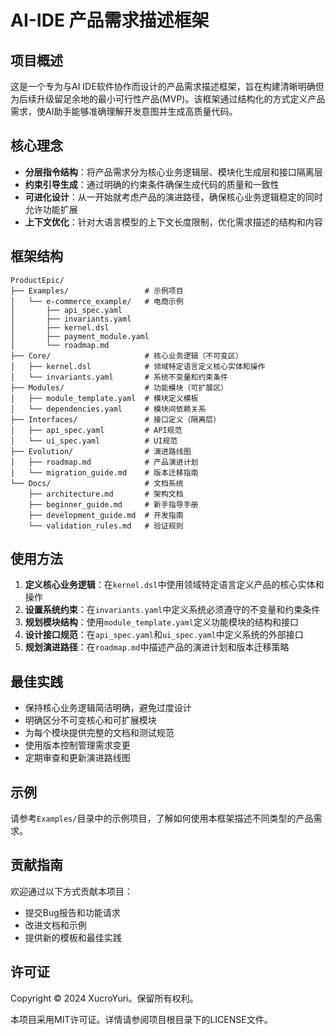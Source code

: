 # AI-IDE 产品需求描述框架

## 项目概述

这是一个专为与AI IDE软件协作而设计的产品需求描述框架，旨在构建清晰明确但为后续升级留足余地的最小可行性产品(MVP)。该框架通过结构化的方式定义产品需求，使AI助手能够准确理解开发意图并生成高质量代码。

## 核心理念

- **分层指令结构**：将产品需求分为核心业务逻辑层、模块化生成层和接口隔离层
- **约束引导生成**：通过明确的约束条件确保生成代码的质量和一致性
- **可进化设计**：从一开始就考虑产品的演进路径，确保核心业务逻辑稳定的同时允许功能扩展
- **上下文优化**：针对大语言模型的上下文长度限制，优化需求描述的结构和内容

## 框架结构

```
ProductEpic/
├── Examples/                 # 示例项目
│   └── e-commerce_example/   # 电商示例
│       ├── api_spec.yaml
│       ├── invariants.yaml
│       ├── kernel.dsl
│       ├── payment_module.yaml
│       └── roadmap.md
├── Core/                     # 核心业务逻辑（不可变区）
│   ├── kernel.dsl            # 领域特定语言定义核心实体和操作
│   └── invariants.yaml       # 系统不变量和约束条件
├── Modules/                  # 功能模块（可扩展区）
│   ├── module_template.yaml  # 模块定义模板
│   └── dependencies.yaml     # 模块间依赖关系
├── Interfaces/               # 接口定义（隔离层）
│   ├── api_spec.yaml         # API规范
│   └── ui_spec.yaml          # UI规范
├── Evolution/                # 演进路线图
│   ├── roadmap.md            # 产品演进计划
│   └── migration_guide.md    # 版本迁移指南
└── Docs/                     # 文档系统
    ├── architecture.md       # 架构文档
    ├── beginner_guide.md     # 新手指导手册
    ├── development_guide.md  # 开发指南
    └── validation_rules.md   # 验证规则
```

## 使用方法

1. **定义核心业务逻辑**：在`kernel.dsl`中使用领域特定语言定义产品的核心实体和操作
2. **设置系统约束**：在`invariants.yaml`中定义系统必须遵守的不变量和约束条件
3. **规划模块结构**：使用`module_template.yaml`定义功能模块的结构和接口
4. **设计接口规范**：在`api_spec.yaml`和`ui_spec.yaml`中定义系统的外部接口
5. **规划演进路径**：在`roadmap.md`中描述产品的演进计划和版本迁移策略

## 最佳实践

- 保持核心业务逻辑简洁明确，避免过度设计
- 明确区分不可变核心和可扩展模块
- 为每个模块提供完整的文档和测试规范
- 使用版本控制管理需求变更
- 定期审查和更新演进路线图

## 示例

请参考`Examples/`目录中的示例项目，了解如何使用本框架描述不同类型的产品需求。

## 贡献指南

欢迎通过以下方式贡献本项目：

- 提交Bug报告和功能请求
- 改进文档和示例
- 提供新的模板和最佳实践

## 许可证

Copyright © 2024 XucroYuri。保留所有权利。

本项目采用MIT许可证。详情请参阅项目根目录下的LICENSE文件。
